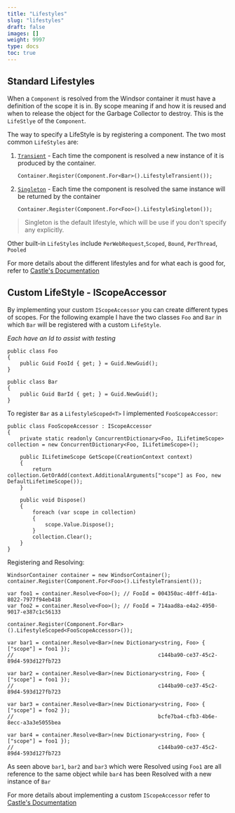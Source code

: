 ```yaml
---
title: "Lifestyles"
slug: "lifestyles"
draft: false
images: []
weight: 9997
type: docs
toc: true
---
```


## Standard Lifestyles
When a `Component` is resolved from the Windsor container it must have a definition of the scope it is in. By scope meaning if and how it is reused and when to release the object for the Garbage Collector to destroy. This is the `LifeStlye` of the `Component`.

The way to specify a LifeStyle is by registering a component. The two most common `LifeStyles` are:

 1.  [`Transient`][1] - Each time the component is resolved a new instance of it is produced by the container.

         Container.Register(Component.For<Bar>().LifestyleTransient());

 2.  [`Singleton`][2] - Each time the component is resolved the same instance will be returned by the container

         Container.Register(Component.For<Foo>().LifestyleSingleton());
    

>Singleton is the default lifestyle, which will be use if you don't specify any explicitly.

Other built-in `LifeStyles` include `PerWebRequest`,`Scoped`, `Bound`, `PerThread`, `Pooled`

For more details about the different lifestyles and for what each is good for, refer to [Castle's Documentation][3]


  [1]: https://github.com/castleproject/Windsor/blob/master/docs/lifestyles.md#transient
  [2]: https://github.com/castleproject/Windsor/blob/master/docs/lifestyles.md#singleton
  [3]: https://github.com/castleproject/Windsor/blob/master/docs/lifestyles.md#lifestyles

## Custom LifeStyle - IScopeAccessor
By implementing your custom `IScopeAccessor` you can create  different types of scopes. For the following example I have the two classes `Foo` and `Bar` in which `Bar` will be registered with a custom `LifeStyle`.

_Each have an Id to assist with testing_

    public class Foo
    {
        public Guid FooId { get; } = Guid.NewGuid();
    }

    public class Bar
    {
        public Guid BarId { get; } = Guid.NewGuid();
    }

To register `Bar` as a `LifestyleScoped<T>` I implemented `FooScopeAccessor`:

    public class FooScopeAccessor : IScopeAccessor
    {
        private static readonly ConcurrentDictionary<Foo, ILifetimeScope> collection = new ConcurrentDictionary<Foo, ILifetimeScope>();

        public ILifetimeScope GetScope(CreationContext context)
        {
            return collection.GetOrAdd(context.AdditionalArguments["scope"] as Foo, new DefaultLifetimeScope());
        }

        public void Dispose()
        {
            foreach (var scope in collection)
            {
                scope.Value.Dispose();
            }
            collection.Clear();
        }
    }

Registering and Resolving:

    WindsorContainer container = new WindsorContainer();
    container.Register(Component.For<Foo>().LifestyleTransient());

    var foo1 = container.Resolve<Foo>(); // FooId = 004350ac-40ff-4d1a-8022-7977f94eb418
    var foo2 = container.Resolve<Foo>(); // FooId = 714aad8a-e4a2-4950-9017-e387c1c56133

    container.Register(Component.For<Bar>().LifestyleScoped<FooScopeAccessor>());

    var bar1 = container.Resolve<Bar>(new Dictionary<string, Foo> { ["scope"] = foo1 });     
    //                                              c144ba90-ce37-45c2-89d4-593d127fb723

    var bar2 = container.Resolve<Bar>(new Dictionary<string, Foo> { ["scope"] = foo1 });
    //                                              c144ba90-ce37-45c2-89d4-593d127fb723

    var bar3 = container.Resolve<Bar>(new Dictionary<string, Foo> { ["scope"] = foo2 }); 
    //                                              bcfe7ba4-cfb3-4b6e-8ecc-a3a3e5055bea
 
    var bar4 = container.Resolve<Bar>(new Dictionary<string, Foo> { ["scope"] = foo1 }); 
    //                                              c144ba90-ce37-45c2-89d4-593d127fb723

As seen above `bar1`, `bar2` and `bar3` which were Resolved using `Foo1` are all reference to the same object while `bar4` has been Resolved with a new instance of `Bar`

For more details about implementing a custom `IScopeAccessor` refer to [Castle's Documentation][1]


  [1]: https://github.com/castleproject/Windsor/blob/master/docs/implementing-custom-scope.md#implementing-custom-scope

